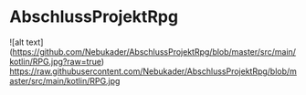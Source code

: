 # AbschlussProjektRpg
![alt text] (https://github.com/Nebukader/AbschlussProjektRpg/blob/master/src/main/kotlin/RPG.jpg?raw=true)
https://raw.githubusercontent.com/Nebukader/AbschlussProjektRpg/blob/master/src/main/kotlin/RPG.jpg
